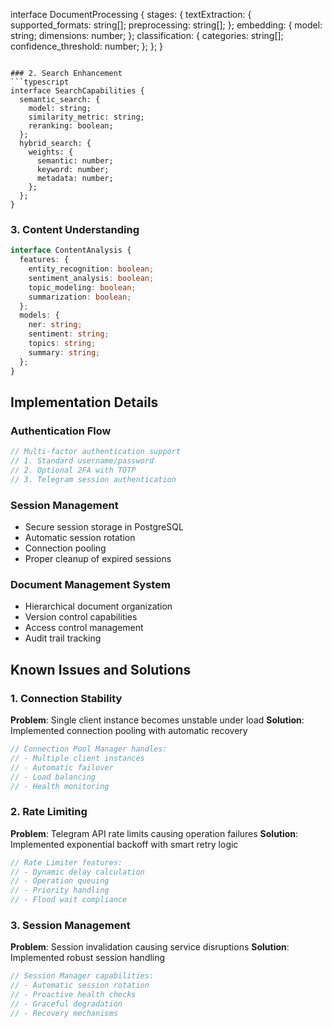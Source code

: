 interface DocumentProcessing {
  stages: {
    textExtraction: {
      supported_formats: string[];
      preprocessing: string[];
    };
    embedding: {
      model: string;
      dimensions: number;
    };
    classification: {
      categories: string[];
      confidence_threshold: number;
    };
  };
}
```

### 2. Search Enhancement
```typescript
interface SearchCapabilities {
  semantic_search: {
    model: string;
    similarity_metric: string;
    reranking: boolean;
  };
  hybrid_search: {
    weights: {
      semantic: number;
      keyword: number;
      metadata: number;
    };
  };
}
```

### 3. Content Understanding
```typescript
interface ContentAnalysis {
  features: {
    entity_recognition: boolean;
    sentiment_analysis: boolean;
    topic_modeling: boolean;
    summarization: boolean;
  };
  models: {
    ner: string;
    sentiment: string;
    topics: string;
    summary: string;
  };
}
```

## Implementation Details

### Authentication Flow
```typescript
// Multi-factor authentication support
// 1. Standard username/password
// 2. Optional 2FA with TOTP
// 3. Telegram session authentication
```

### Session Management
- Secure session storage in PostgreSQL
- Automatic session rotation
- Connection pooling
- Proper cleanup of expired sessions

### Document Management System
- Hierarchical document organization
- Version control capabilities
- Access control management
- Audit trail tracking

## Known Issues and Solutions

### 1. Connection Stability
**Problem**: Single client instance becomes unstable under load
**Solution**: Implemented connection pooling with automatic recovery
```typescript
// Connection Pool Manager handles:
// - Multiple client instances
// - Automatic failover
// - Load balancing
// - Health monitoring
```

### 2. Rate Limiting
**Problem**: Telegram API rate limits causing operation failures
**Solution**: Implemented exponential backoff with smart retry logic
```typescript
// Rate Limiter features:
// - Dynamic delay calculation
// - Operation queuing
// - Priority handling
// - Flood wait compliance
```

### 3. Session Management
**Problem**: Session invalidation causing service disruptions
**Solution**: Implemented robust session handling
```typescript
// Session Manager capabilities:
// - Automatic session rotation
// - Proactive health checks
// - Graceful degradation
// - Recovery mechanisms